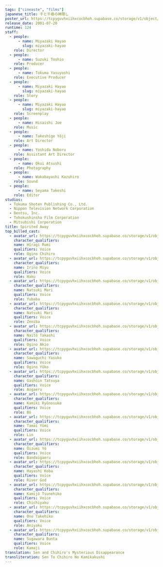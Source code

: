 ```yaml
---
tags: ["cineaste", "films"]
japanese_title: 千と千尋の神隠し
poster_url: https://tcpyguvhxiihxcocbhoh.supabase.co/storage/v1/object/public/godzilla-cineaste-public/content/films/spirited-away-2001/posters/spirited-away-2001.jpg
release_date: 2001-07-20
runtime: 124
staff:
  - people:
      - name: Miyazaki Hayao
        slug: miyazaki-hayao
    role: Director
  - people:
      - name: Suzuki Toshio
    role: Producer
  - people:
      - name: Tokuma Yasuyoshi
    role: Executive Producer
  - people:
      - name: Miyazaki Hayao
        slug: miyazaki-hayao
    role: Story
  - people:
      - name: Miyazaki Hayao
        slug: miyazaki-hayao
    role: Screenplay
  - people:
      - name: Hisaishi Joe
    role: Music
  - people:
      - name: Takeshige Yôji
    role: Art Director
  - people:
      - name: Yoshida Noboru
    role: Assistant Art Director
  - people:
      - name: Okui Atsushi
    role: Photography
  - people:
      - name: Wakabayashi Kazuhiro
    role: Sound
  - people:
      - name: Seyama Takeshi
    role: Editor
studios:
  - Tokuma Shoten Publishing Co., Ltd.
  - Nippon Television Network Corporation
  - Dentsu, Inc.
  - Tohokushinsha Film Corporation
  - Mitsubishi Corporation
title: Spirited Away
top_billed_cast:
  - avatar_url: https://tcpyguvhxiihxcocbhoh.supabase.co/storage/v1/object/public/godzilla-cineaste-public/content/films/spirited-away-2001/cast-avatars/rumi-hiiragi-0.jpg
    character_qualifiers:
    name: Hîragi Rumi
    qualifiers: Voice
    role: Ogino Chihiro
  - avatar_url: https://tcpyguvhxiihxcocbhoh.supabase.co/storage/v1/object/public/godzilla-cineaste-public/content/films/spirited-away-2001/cast-avatars/miyu-irino-0.jpg
    character_qualifiers:
    name: Irino Miyu
    qualifiers: Voice
    role: Haku
  - avatar_url: https://tcpyguvhxiihxcocbhoh.supabase.co/storage/v1/object/public/godzilla-cineaste-public/content/films/spirited-away-2001/cast-avatars/mari-natsuki-0.jpg
    character_qualifiers:
    name: Natsuki Mari
    qualifiers: Voice
    role: Yubaba
  - avatar_url: https://tcpyguvhxiihxcocbhoh.supabase.co/storage/v1/object/public/godzilla-cineaste-public/content/films/spirited-away-2001/cast-avatars/mari-natsuki-1.jpg
    character_qualifiers:
    name: Natsuki Mari
    qualifiers: Voice
    role: Zeniba
  - avatar_url: https://tcpyguvhxiihxcocbhoh.supabase.co/storage/v1/object/public/godzilla-cineaste-public/content/films/spirited-away-2001/cast-avatars/takashi-naito-0.jpg
    character_qualifiers:
    name: Naitô Takashi
    qualifiers: Voice
    role: Ogino Akio
  - avatar_url: https://tcpyguvhxiihxcocbhoh.supabase.co/storage/v1/object/public/godzilla-cineaste-public/content/films/spirited-away-2001/cast-avatars/yasuko-sawaguchi-0.jpg
    character_qualifiers:
    name: Sawaguchi Yasuko
    qualifiers: Voice
    role: Ogino Yûko
  - avatar_url: https://tcpyguvhxiihxcocbhoh.supabase.co/storage/v1/object/public/godzilla-cineaste-public/content/films/spirited-away-2001/cast-avatars/tatsuya-gashuin-0.jpg
    character_qualifiers:
    name: Gashûin Tatsuya
    qualifiers: Voice
    role: Aogaeru
  - avatar_url: https://tcpyguvhxiihxcocbhoh.supabase.co/storage/v1/object/public/godzilla-cineaste-public/content/films/spirited-away-2001/cast-avatars/ryunosuke-kamiki-0.jpg
    character_qualifiers:
    name: Kamiki Ryûnosuke
    qualifiers: Voice
    role: Bô
  - avatar_url: https://tcpyguvhxiihxcocbhoh.supabase.co/storage/v1/object/public/godzilla-cineaste-public/content/films/spirited-away-2001/cast-avatars/yumi-tamai-0.jpg
    character_qualifiers:
    name: Tamai Yûmi
    qualifiers: Voice
    role: Lin
  - avatar_url: https://tcpyguvhxiihxcocbhoh.supabase.co/storage/v1/object/public/godzilla-cineaste-public/content/films/spirited-away-2001/cast-avatars/yo-oizumi-0.jpg
    character_qualifiers:
    name: Ôizumi Yô
    qualifiers: Voice
    role: Bandaigaeru
  - avatar_url: https://tcpyguvhxiihxcocbhoh.supabase.co/storage/v1/object/public/godzilla-cineaste-public/content/films/spirited-away-2001/cast-avatars/koba-hayashi-0.jpg
    character_qualifiers:
    name: Hayashi Koba
    qualifiers: Voice
    role: River God
  - avatar_url: https://tcpyguvhxiihxcocbhoh.supabase.co/storage/v1/object/public/godzilla-cineaste-public/content/films/spirited-away-2001/cast-avatars/tsunehiko-kamijo-0.jpg
    character_qualifiers:
    name: Kamijô Tsunehiko
    qualifiers: Voice
    role: Chichiyaku
  - avatar_url: https://tcpyguvhxiihxcocbhoh.supabase.co/storage/v1/object/public/godzilla-cineaste-public/content/films/spirited-away-2001/cast-avatars/takehiko-ono-0.jpg
    character_qualifiers:
    name: Ono Takehiko
    qualifiers: Voice
    role: Aniyaku
  - avatar_url: https://tcpyguvhxiihxcocbhoh.supabase.co/storage/v1/object/public/godzilla-cineaste-public/content/films/spirited-away-2001/cast-avatars/bunta-sugawara-0.jpg
    character_qualifiers:
    name: Sugawara Bunta
    qualifiers: Voice
    role: Kamaji
translation: Sen and Chihiro's Mysterious Disappearance
transliteration: Sen To Chihiro No Kamikakushi
---
```


